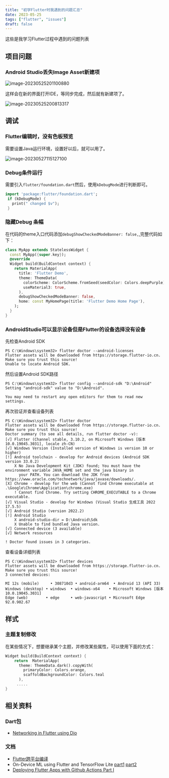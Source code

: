 ```yaml
---
title: "初学Flutter时我遇到的问题汇总"
date: 2023-05-25
tags: ["flutter", "issues"]
draft: false
---
```

这些是我学习Flutter过程中遇到的问题列表
## 项目问题
### Android Studio丢失Image Asset新建项

![image-20230525201100880](https://assets.czyt.tech/img/project-opt-for-image-asset.png)

这样会在新的界面打开IDE，等同步完成，然后就有新建项了。

![image-20230525200813317](https://assets.czyt.tech/img/new-image-asset-dialog.png)

## 调试
### Flutter编辑时，没有色板预览

需要设置Java运行环境，设置好以后，就可以用了。

![image-20230527115127100](https://assets.czyt.tech/img/flutter-color-swatch.png)
### Debug条件运行
需要引入`flutter/foundation.dart`然后，使用`kDebugMode`进行判断即可。
```dart
import 'package:flutter/foundation.dart';
 if (kDebugMode) {
   print(" changed $v");
 }
```
### 隐藏Debug 条幅
在代码的theme入口代码添加`debugShowCheckedModeBanner: false,`,完整代码如下：

```dart
class MyApp extends StatelessWidget {
  const MyApp({super.key});
  @override
  Widget build(BuildContext context) {
    return MaterialApp(
      title: 'Flutter Demo',
      theme: ThemeData(
        colorScheme: ColorScheme.fromSeed(seedColor: Colors.deepPurple),
        useMaterial3: true,
      ),
      debugShowCheckedModeBanner: false,
      home: const MyHomePage(title: 'Flutter Demo Home Page'),
    );
  }
}
```
### AndroidStudio可以显示设备但是Flutter的设备选择没有设备
先检查Android SDK
```
PS C:\Windows\system32> flutter doctor --android-licenses
Flutter assets will be downloaded from https://storage.flutter-io.cn. Make sure you trust this source!
Unable to locate Android SDK.
```
然后设置Android SDK路径
```
PS C:\Windows\system32> flutter config --android-sdk "D:\Android"
Setting "android-sdk" value to "D:\Android".

You may need to restart any open editors for them to read new settings.
```
再次验证并查看设备列表
```
PS C:\Windows\system32> flutter doctor
Flutter assets will be downloaded from https://storage.flutter-io.cn. Make sure you trust this source!
Doctor summary (to see all details, run flutter doctor -v):
[√] Flutter (Channel stable, 3.10.2, on Microsoft Windows [版本 10.0.19045.3031], locale zh-CN)
[√] Windows Version (Installed version of Windows is version 10 or higher)
[!] Android toolchain - develop for Android devices (Android SDK version 33.0.2)
    X No Java Development Kit (JDK) found; You must have the environment variable JAVA_HOME set and the java binary in
      your PATH. You can download the JDK from https://www.oracle.com/technetwork/java/javase/downloads/.
[X] Chrome - develop for the web (Cannot find Chrome executable at .\Google\Chrome\Application\chrome.exe)
    ! Cannot find Chrome. Try setting CHROME_EXECUTABLE to a Chrome executable.
[√] Visual Studio - develop for Windows (Visual Studio 生成工具 2022 17.5.5)
[√] Android Studio (version 2022.2)
[!] Android Studio
    X android-studio-dir = D:\Android\Sdk
    X Unable to find bundled Java version.
[√] Connected device (3 available)
[√] Network resources

! Doctor found issues in 3 categories.
```
查看设备详细列表
```
PS C:\Windows\system32> flutter devices
Flutter assets will be downloaded from https://storage.flutter-io.cn. Make sure you trust this source!
3 connected devices:

MI 12s (mobile)     • 308710d3 • android-arm64  • Android 13 (API 33)
Windows (desktop) • windows  • windows-x64    • Microsoft Windows [版本 10.0.19045.3031]
Edge (web)        • edge     • web-javascript • Microsoft Edge 92.0.902.67
```
## 样式
### 主题复制修改
在某些情况下，想要继承某个主题，并修改某些属性，可以使用下面的方式：
```dart
Widget build(BuildContext context) {
    return  MaterialApp(
      theme: ThemeData.dark().copyWith(
        primaryColor: Colors.orange,
        scaffoldBackgroundColor: Colors.teal
      ),
     .....
}
```

## 相关资料

### Dart包

+ [Networking in Flutter using Dio](https://blog.logrocket.com/networking-flutter-using-dio/)
### 文档
+ [Flutter跨平台编译](https://github.com/flexi-creator/multiplat)
+ On-Device ML using Flutter and TensorFlow Lite [part1](https://medium.com/@romanejaquez/on-device-ml-using-flutter-and-tensorflow-lite-pt-1-model-training-2a84a685f2de) [part2](https://medium.com/flutter-community/on-device-ml-using-flutter-and-tensorflow-lite-pt-2-consume-your-trained-model-in-flutter-470bf314cd2d)
+ [Deploying Flutter Apps with Github Actions Part I](https://blog.auguron.com/deploying-flutter-apps-with-github-actions-c547c23c0e2f)
